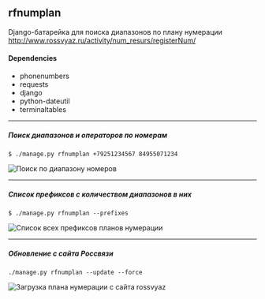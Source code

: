 ## rfnumplan
Django-батарейка для поиска диапазонов по плану нумерации http://www.rossvyaz.ru/activity/num_resurs/registerNum/

#### Dependencies
- phonenumbers
- requests
- django
- python-dateutil
- terminaltables

---

##### Поиск диапазонов и операторов по номерам
```
$ ./manage.py rfnumplan +79251234567 84955071234
```
![Поиск по диапазону номеров](https://cloud.githubusercontent.com/assets/1235203/16502381/c48d5f02-3f16-11e6-84a4-5d63949d7c67.png)

---

##### Список префиксов с количеством диапазонов в них

```
$ ./manage.py rfnumplan --prefixes
```

![Список всех префиксов планов нумерации](https://cloud.githubusercontent.com/assets/1235203/16502630/0c31bbf4-3f18-11e6-9ea9-6f130b56b50d.png)

---
##### Обновление с сайта Россвязи

```
./manage.py rfnumplan --update --force
```

![Загрузка плана нумерации с сайта rossvyaz](https://cloud.githubusercontent.com/assets/1235203/16502698/5674eaa6-3f18-11e6-8765-6821782313cc.png)
